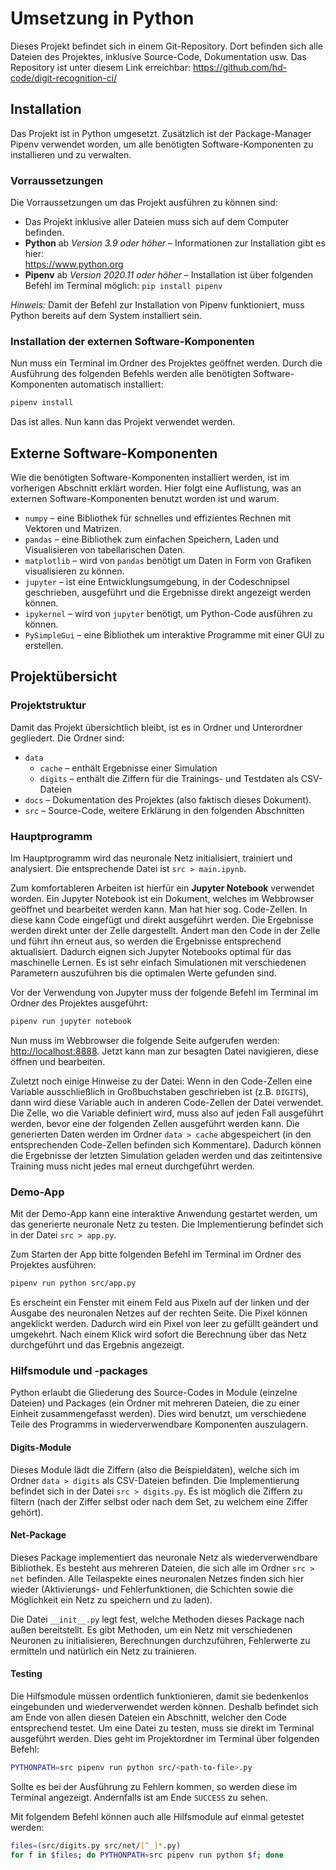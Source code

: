 # Umsetzung in Python

Dieses Projekt befindet sich in einem Git-Repository. Dort befinden sich alle Dateien des Projektes, inklusive Source-Code, Dokumentation usw. Das Repository ist unter diesem Link erreichbar: <https://github.com/hd-code/digit-recognition-ci/>

## Installation

Das Projekt ist in Python umgesetzt. Zusätzlich ist der Package-Manager Pipenv verwendet worden, um alle benötigten Software-Komponenten zu installieren und zu verwalten.

### Vorraussetzungen

Die Vorraussetzungen um das Projekt ausführen zu können sind:

- Das Projekt inklusive aller Dateien muss sich auf dem Computer befinden.
- **Python** ab *Version 3.9 oder höher* – Informationen zur Installation gibt es hier:  
  <https://www.python.org>
- **Pipenv** ab *Version 2020.11 oder höher* – Installation ist über folgenden Befehl im Terminal möglich: `pip install pipenv`

*Hinweis:* Damit der Befehl zur Installation von Pipenv funktioniert, muss Python bereits auf dem System installiert sein.

### Installation der externen Software-Komponenten

Nun muss ein Terminal im Ordner des Projektes geöffnet werden. Durch die Ausführung des folgenden Befehls werden alle benötigten Software-Komponenten automatisch installiert:

```sh
pipenv install
```

Das ist alles. Nun kann das Projekt verwendet werden.

## Externe Software-Komponenten

Wie die benötigten Software-Komponenten installiert werden, ist im vorherigen Abschnitt erklärt worden. Hier folgt eine Auflistung, was an externen Software-Komponenten benutzt worden ist und warum.

- `numpy` – eine Bibliothek für schnelles und effizientes Rechnen mit Vektoren und Matrizen.
- `pandas` – eine Bibliothek zum einfachen Speichern, Laden und Visualisieren von tabellarischen Daten.
- `matplotlib` – wird von `pandas` benötigt um Daten in Form von Grafiken visualisieren zu können.
- `jupyter` – ist eine Entwicklungsumgebung, in der Codeschnipsel geschrieben, ausgeführt und die Ergebnisse direkt angezeigt werden können.
- `ipykernel` – wird von `jupyter` benötigt, um Python-Code ausführen zu können.
- `PySimpleGui` – eine Bibliothek um interaktive Programme mit einer GUI zu erstellen.

## Projektübersicht

### Projektstruktur

Damit das Projekt übersichtlich bleibt, ist es in Ordner und Unterordner gegliedert. Die Ordner sind:

- `data`
  - `cache` – enthält Ergebnisse einer Simulation
  - `digits` – enthält die Ziffern für die Trainings- und Testdaten als CSV-Dateien
- `docs` – Dokumentation des Projektes (also faktisch dieses Dokument).
- `src` – Source-Code, weitere Erklärung in den folgenden Abschnitten

### Hauptprogramm

Im Hauptprogramm wird das neuronale Netz initialisiert, trainiert und analysiert. Die entsprechende Datei ist `src > main.ipynb`.

Zum komfortableren Arbeiten ist hierfür ein **Jupyter Notebook** verwendet worden. Ein Jupyter Notebook ist ein Dokument, welches im Webbrowser geöffnet und bearbeitet werden kann. Man hat hier sog. Code-Zellen. In diese kann Code eingefügt und direkt ausgeführt werden. Die Ergebnisse werden direkt unter der Zelle dargestellt. Ändert man den Code in der Zelle und führt ihn erneut aus, so werden die Ergebnisse entsprechend aktualisiert. Dadurch eignen sich Jupyter Notebooks optimal für das maschinelle Lernen. Es ist sehr einfach Simulationen mit verschiedenen Parametern auszuführen bis die optimalen Werte gefunden sind.

Vor der Verwendung von Jupyter muss der folgende Befehl im Terminal im Ordner des Projektes ausgeführt:

```sh
pipenv run jupyter notebook
```

Nun muss im Webbrowser die folgende Seite aufgerufen werden: <http://localhost:8888>. Jetzt kann man zur besagten Datei navigieren, diese öffnen und bearbeiten.

Zuletzt noch einige Hinweise zu der Datei: Wenn in den Code-Zellen eine Variable ausschließlich in Großbuchstaben geschrieben ist (z.B. `DIGITS`), dann wird diese Variable auch in anderen Code-Zellen der Datei verwendet. Die Zelle, wo die Variable definiert wird, muss also auf jeden Fall ausgeführt werden, bevor eine der folgenden Zellen ausgeführt werden kann. Die generierten Daten werden im Ordner `data > cache` abgespeichert (in den entsprechenden Code-Zellen befinden sich Kommentare). Dadurch können die Ergebnisse der letzten Simulation geladen werden und das zeitintensive Training muss nicht jedes mal erneut durchgeführt werden.

### Demo-App

Mit der Demo-App kann eine interaktive Anwendung gestartet werden, um das generierte neuronale Netz zu testen. Die Implementierung befindet sich in der Datei `src > app.py`.

Zum Starten der App bitte folgenden Befehl im Terminal im Ordner des Projektes ausführen:

```sh
pipenv run python src/app.py
```

Es erscheint ein Fenster mit einem Feld aus Pixeln auf der linken und der Ausgabe des neuronalen Netzes auf der rechten Seite. Die Pixel können angeklickt werden. Dadurch wird ein Pixel von leer zu gefüllt geändert und umgekehrt. Nach einem Klick wird sofort die Berechnung über das Netz durchgeführt und das Ergebnis angezeigt.

### Hilfsmodule und -packages

Python erlaubt die Gliederung des Source-Codes in Module (einzelne Dateien) und Packages (ein Ordner mit mehreren Dateien, die zu einer Einheit zusammengefasst werden). Dies wird benutzt, um verschiedene Teile des Programms in wiederverwendbare Komponenten auszulagern.

#### Digits-Module

Dieses Module lädt die Ziffern (also die Beispieldaten), welche sich im Ordner `data > digits` als CSV-Dateien befinden. Die Implementierung befindet sich in der Datei `src > digits.py`. Es ist möglich die Ziffern zu filtern (nach der Ziffer selbst oder nach dem Set, zu welchem eine Ziffer gehört).

#### Net-Package

Dieses Package implementiert das neuronale Netz als wiederverwendbare Bibliothek. Es besteht aus mehreren Dateien, die sich alle im Ordner `src > net` befinden. Alle Teilaspekte eines neuronalen Netzes finden sich hier wieder (Aktivierungs- und Fehlerfunktionen, die Schichten sowie die Möglichkeit ein Netz zu speichern und zu laden).

Die Datei `__init__.py` legt fest, welche Methoden dieses Package nach außen bereitstellt. Es gibt Methoden, um ein Netz mit verschiedenen Neuronen zu initialisieren, Berechnungen durchzuführen, Fehlerwerte zu ermitteln und natürlich ein Netz zu trainieren.

#### Testing

Die Hilfsmodule müssen ordentlich funktionieren, damit sie bedenkenlos eingebunden und wiederverwendet werden können. Deshalb befindet sich am Ende von allen diesen Dateien ein Abschnitt, welcher den Code entsprechend testet. Um eine Datei zu testen, muss sie direkt im Terminal ausgeführt werden. Dies geht im Projektordner im Terminal über folgenden Befehl:

```sh
PYTHONPATH=src pipenv run python src/<path-to-file>.py
```

Sollte es bei der Ausführung zu Fehlern kommen, so werden diese im Terminal angezeigt. Andernfalls ist am Ende `SUCCESS` zu sehen.

Mit folgendem Befehl können auch alle Hilfsmodule auf einmal getestet werden:

```sh
files=(src/digits.py src/net/[^_]*.py)
for f in $files; do PYTHONPATH=src pipenv run python $f; done
```
